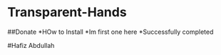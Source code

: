 # Transparent-Hands
##Donate 
*HOw to Install
*Im first one here
*Successfully completed

#Hafiz Abdullah
